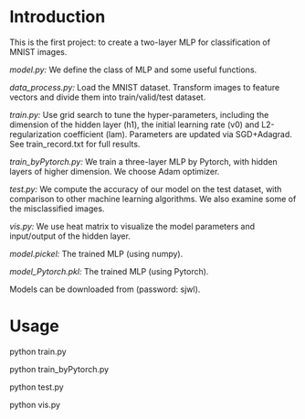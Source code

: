 # Introduction

This is the first project: to create a two-layer MLP for classification of MNIST images.

*model.py:* We define the class of MLP and some useful functions.

*data_process.py:* Load the MNIST dataset. Transform images to feature vectors and divide them into train/valid/test dataset.

*train.py:* Use grid search to tune the hyper-parameters, including the dimension of the hidden layer (h1), the initial learning rate (v0) and L2-regularization 
coefficient (lam). Parameters are updated via SGD+Adagrad. See train_record.txt for full results.

*train_byPytorch.py:* We train a three-layer MLP by Pytorch, with hidden layers of higher dimension. We choose Adam optimizer.

*test.py:* We compute the accuracy of our model on the test dataset, with comparison to other machine learning algorithms. We also examine some of the misclassified images.

*vis.py:* We use heat matrix to visualize the model parameters and input/output of the hidden layer.

*model.pickel:* The trained MLP (using numpy).

*model_Pytorch.pkl:* The trained MLP (using Pytorch). 

Models can be downloaded from   (password: sjwl).

# Usage

python train.py

python train_byPytorch.py

python test.py

python vis.py

